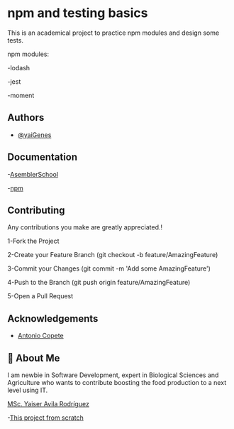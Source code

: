 
# npm and testing basics

This is an academical project to practice npm modules and design some tests.

npm modules:

-lodash

-jest

-moment 




## Authors

- [@yaiGenes](https://www.github.com/yaiGenes)

  
## Documentation

-[AsemblerSchool](https://github.com/assembler-school/npm-and-testing-basics)

-[npm](https://www.npmjs.com/)



  
## Contributing

Any contributions you make are greatly appreciated.!

1-Fork the Project

2-Create your Feature Branch (git checkout -b feature/AmazingFeature)

3-Commit your Changes (git commit -m 'Add some AmazingFeature')

4-Push to the Branch (git push origin feature/AmazingFeature)

5-Open a Pull Request

  
## Acknowledgements

 - [Antonio Copete](https://github.com/AntonioCopete)

## 🚀 About Me
I am newbie in Software Development, expert in Biological Sciences and Agriculture who wants to contribute boosting the food production to a next level using IT.

[MSc. Yaiser Avila Rodríguez](www.linkedin.com/in/yaiserbreeding)

-[This project from scratch](https://github.com/YaiGenes/playWithJestByMyOwn.git)
  
